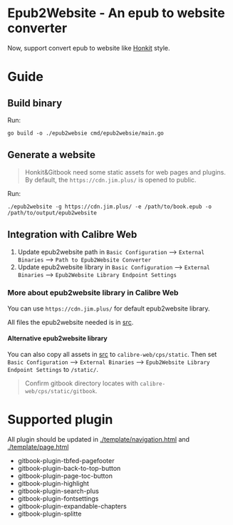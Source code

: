 # Epub2Website - An epub to website converter

Now, support convert epub to website like [Honkit](https://github.com/honkit/honkit) style.

# Guide

## Build binary

Run:

```shell
go build -o ./epub2websie cmd/epub2websie/main.go
```

## Generate a website

> Honkit&Gitbook need some static assets for web pages and plugins.
> By default, the `https://cdn.jim.plus/` is opened to public.

Run:

```shell
./epub2website -g https://cdn.jim.plus/ -e /path/to/book.epub -o /path/to/output/epub2website
```

## Integration with Calibre Web

1. Update epub2website path in `Basic Configuration` --> `External Binaries` --> `Path to Epub2Website Converter`
2. Update epub2website library in `Basic Configuration` --> `External Binaries` --> `Epub2Website Library Endpoint Settings`

### More about epub2website library in Calibre Web

You can use `https://cdn.jim.plus/` for default epub2website library.

All files the epub2website needed is in [src](./src).

#### Alternative epub2website library

You can also copy all assets in [src](./src) to `calibre-web/cps/static`. Then set `Basic Configuration` --> `External Binaries` --> `Epub2Website Library Endpoint Settings` to `/static/`.

> Confirm gitbook directory locates with `calibre-web/cps/static/gitbook`.

# Supported plugin

All plugin should be updated in [./template/navigation.html](./template/navigation.html) and [./template/page.html](./template/page.html)

* gitbook-plugin-tbfed-pagefooter
* gitbook-plugin-back-to-top-button
* gitbook-plugin-page-toc-button
* gitbook-plugin-highlight
* gitbook-plugin-search-plus
* gitbook-plugin-fontsettings
* gitbook-plugin-expandable-chapters
* gitbook-plugin-splitte